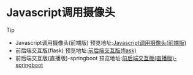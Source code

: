 # Javascript调用摄像头
> [!tip]
> - Javascript调用摄像头(前端版) 预览地址:[Javascript调用摄像头(前端版)](/src/examples/Javascript调用摄像头/前端版.html ':ignore')
> - 前后端交互版(flask) 预览地址:[前后端交互版(flask)](/src/examples/Javascript调用摄像头/前后端交互版(flask).html ':ignore')
> - 前后端交互版(直播版)-springboot 预览地址:[前后端交互版(直播版)-springboot](/src/examples/Javascript调用摄像头/前后端交互版(直播版)-springboot/README.md)
